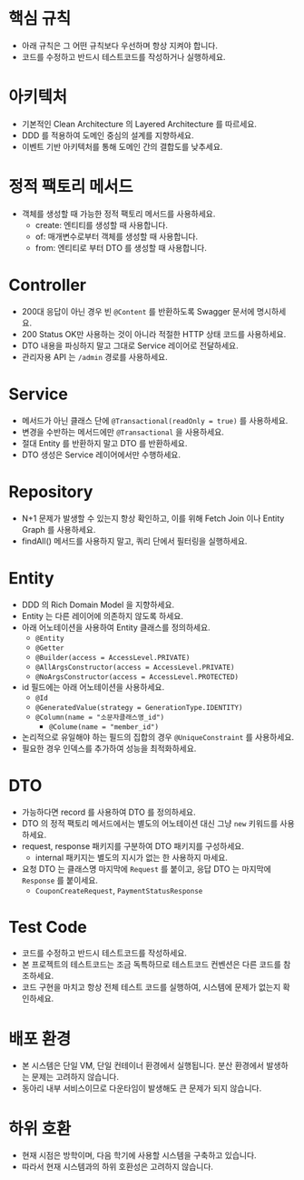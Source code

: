 # 핵심 규칙

- 아래 규칙은 그 어떤 규칙보다 우선하며 항상 지켜야 합니다.
- 코드를 수정하고 반드시 테스트코드를 작성하거나 실행하세요.

# 아키텍처

- 기본적인 Clean Architecture 의 Layered Architecture 를 따르세요.
- DDD 를 적용하여 도메인 중심의 설계를 지향하세요.
- 이벤트 기반 아키텍처를 통해 도메인 간의 결합도를 낮추세요.

# 정적 팩토리 메서드

- 객체를 생성할 때 가능한 정적 팩토리 메서드를 사용하세요.
  - create: 엔티티를 생성할 때 사용합니다.
  - of: 매개변수로부터 객체를 생성할 때 사용합니다.
  - from: 엔티티로 부터 DTO 를 생성할 때 사용합니다.

# Controller

- 200대 응답이 아닌 경우 빈 `@Content` 를 반환하도록 Swagger 문서에 명시하세요.
- 200 Status OK만 사용하는 것이 아니라 적절한 HTTP 상태 코드를 사용하세요.
- DTO 내용을 파싱하지 말고 그대로 Service 레이어로 전달하세요.
- 관리자용 API 는 `/admin` 경로를 사용하세요.

# Service

- 메서드가 아닌 클래스 단에 `@Transactional(readOnly = true)` 를 사용하세요.
- 변경을 수반하는 메서드에만 `@Transactional` 을 사용하세요.
- 절대 Entity 를 반환하지 말고 DTO 를 반환하세요.
- DTO 생성은 Service 레이어에서만 수행하세요.

# Repository

- N+1 문제가 발생할 수 있는지 항상 확인하고, 이를 위해 Fetch Join 이나 Entity Graph 를 사용하세요.
- findAll() 메서드를 사용하지 말고, 쿼리 단에서 필터링을 실행하세요.

# Entity

- DDD 의 Rich Domain Model 을 지향하세요.
- Entity 는 다른 레이어에 의존하지 않도록 하세요.
- 아래 어노테이션을 사용하여 Entity 클래스를 정의하세요.
  - `@Entity`
  - `@Getter`
  - `@Builder(access = AccessLevel.PRIVATE)`
  - `@AllArgsConstructor(access = AccessLevel.PRIVATE)`
  - `@NoArgsConstructor(access = AccessLevel.PROTECTED)`
- id 필드에는 아래 어노테이션을 사용하세요.
  - `@Id`
  - `@GeneratedValue(strategy = GenerationType.IDENTITY)`
  - `@Column(name = "소문자클래스명_id")`
    - `@Colume(name = "member_id")`
- 논리적으로 유일해야 하는 필드의 집합의 경우 `@UniqueConstraint` 를 사용하세요.
- 필요한 경우 인덱스를 추가하여 성능을 최적화하세요.

# DTO

- 가능하다면 record 를 사용하여 DTO 를 정의하세요.
- DTO 의 정적 팩토리 메서드에서는 별도의 어노테이션 대신 그냥 `new` 키워드를 사용하세요.
- request, response 패키지를 구분하여 DTO 패키지를 구성하세요.
  - internal 패키지는 별도의 지시가 없는 한 사용하지 마세요.
- 요청 DTO 는 클래스명 마지막에 `Request` 를 붙이고, 응답 DTO 는 마지막에 `Response` 를 붙이세요.
  - `CouponCreateRequest`, `PaymentStatusResponse`

# Test Code

- 코드를 수정하고 반드시 테스트코드를 작성하세요.
- 본 프로젝트의 테스트코드는 조금 독특하므로 테스트코드 컨벤션은 다른 코드를 참조하세요.
- 코드 구현을 마치고 항상 전체 테스트 코드를 실행하여, 시스템에 문제가 없는지 확인하세요.

# 배포 환경

- 본 시스템은 단일 VM, 단일 컨테이너 환경에서 실행됩니다.
  분산 환경에서 발생하는 문제는 고려하지 않습니다.
- 동아리 내부 서비스이므로 다운타임이 발생해도 큰 문제가 되지 않습니다.

# 하위 호환

- 현재 시점은 방학이며, 다음 학기에 사용할 시스템을 구축하고 있습니다.
- 따라서 현재 시스템과의 하위 호환성은 고려하지 않습니다.

